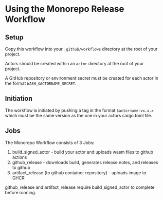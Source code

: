 # Using the Monorepo Release Workflow

## Setup

Copy this workflow into your `.github/workflows` directory at the root of your project.

Actors should be created within an `actor` directory at the root of your project.

A GitHub repository or environment secret must be created for each actor in the format `WASH_$ACTORNAME_SECRET`.

## Initiation

The workflow is initiated by pushing a tag in the format `$actorname-vx.x.x` which must be the same version as the one in your actors cargo.toml file.

## Jobs

The Monorepo Workflow consists of 3 Jobs:

1. build_signed_actor - build your actor and uploads wasm files to github actions
2. github_release - downloads build, generates release notes, and releases to github
3. artifact_release (to github container repository) - uploads image to GHCR

github_release and artifact_release require build_signed_actor to complete before running.
